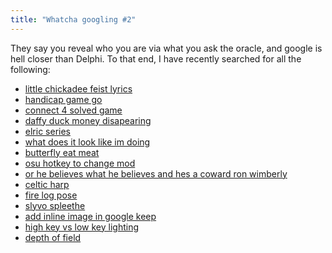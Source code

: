 ```yaml
---
title: "Whatcha googling #2"
---
```

They say you reveal who you are via what you ask the oracle, and google is hell closer than Delphi.
To that end, I have recently searched for all the following:

- [little chickadee feist lyrics](https://www.google.com/search?q=little+chickadee+feist+lyrics)
- [handicap game go](https://www.google.com/search?q=handicap+game+go)
- [connect 4 solved game](https://www.google.com/search?q=connect+4+solved+game)
- [daffy duck money disapearing](https://www.google.com/search?q=daffy+duck+money+disapearing)
- [elric series](https://www.google.com/search?q=elric+series)
- [what does it look like im doing](https://www.google.com/search?q=what+does+it+look+like+im+doing)
- [butterfly eat meat](https://www.google.com/search?q=butterfly+eat+meat)
- [osu hotkey to change mod](https://www.google.com/search?q=osu+hotkey+to+change+mod)
- [or he believes what he believes and hes a coward ron wimberly](https://www.google.com/search?q=or+he+believes+what+he+believes+and+hes+a+coward+ron+wimberly)
- [celtic harp](https://www.google.com/search?q=celtic+harp)
- [fire log pose](https://www.google.com/search?q=fire+log+pose)
- [slyvo spleethe](https://www.google.com/search?q=slyvo+spleethe)
- [add inline image in google keep](https://www.google.com/search?q=add+inline+image+in+google+keep)
- [high key vs low key lighting](https://www.google.com/search?q=high+key+vs+low+key+lighting)
- [depth of field](https://www.google.com/search?q=depth+of+field)
